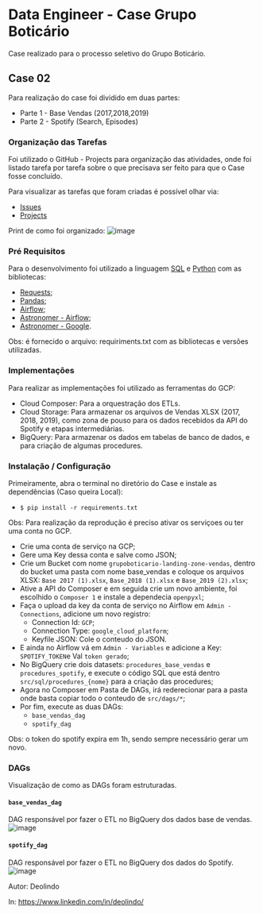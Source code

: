 # Data Engineer - Case Grupo Boticário

Case realizado para o processo seletivo do Grupo Boticário.

## Case 02

Para realização do case foi dividido em duas partes:
- Parte 1 - Base Vendas (2017,2018,2019)
- Parte 2 - Spotify (Search, Episodes)

### Organização das Tarefas

Foi utilizado o GitHub - Projects para organização das atividades, onde foi listado tarefa por tarefa sobre o que precisava ser feito para que o Case fosse concluído.

Para visualizar as tarefas que foram criadas é possível olhar via:
* [Issues](https://github.com/LDeolindo/data_engineer_case_GrupoBoticario/issues?q=is%3Aissue+is%3Aclosed)
* [Projects](https://github.com/users/LDeolindo/projects/7)

Print de como foi organizado:
![image](https://user-images.githubusercontent.com/35854681/230960928-92537b1b-d409-41c2-98a4-495e8ac629a9.png)

### Pré Requisitos
Para o desenvolvimento foi utilizado a linguagem [SQL](https://cloud.google.com/bigquery/docs/reference/standard-sql/query-syntax?hl=pt-br) e [Python](https://www.python.org/) com as bibliotecas:
* [Requests](https://requests.readthedocs.io/en/master/);
* [Pandas](https://pandas.pydata.org/docs/);
* [Airflow](https://airflow.apache.org/docs/);
* [Astronomer - Airflow](https://registry.astronomer.io/providers/Apache%20Airflow/versions/latest);
* [Astronomer - Google](https://registry.astronomer.io/providers/Google/versions/latest).

Obs: é fornecido o arquivo: requiriments.txt com as bibliotecas e versões utilizadas.

### Implementações

Para realizar as implementações foi utilizado as ferramentas do GCP:
* Cloud Composer: Para a orquestração dos ETLs.
* Cloud Storage: Para armazenar os arquivos de Vendas XLSX (2017, 2018, 2019), como zona de pouso para os dados recebidos da API do Spotify e etapas intermediárias.
* BigQuery: Para armazenar os dados em tabelas de banco de dados, e para criação de algumas procedures.

### Instalação / Configuração
Primeiramente, abra o terminal no diretório do Case e instale as dependências (Caso queira Local):
* `$ pip install -r requirements.txt`

Obs: Para realização da reprodução é preciso ativar os serviçoes ou ter uma conta no GCP.

* Crie uma conta de serviço na GCP;
* Gere uma Key dessa conta e salve como JSON;
* Crie um Bucket com nome `grupoboticario-landing-zone-vendas`, dentro do bucket uma pasta com nome base_vendas e coloque os arquivos XLSX: `Base 2017 (1).xlsx`, `Base_2018 (1).xlsx` e `Base_2019 (2).xlsx`;
* Ative a API do Composer e em seguida crie um novo ambiente, foi escolhido o `Composer 1` e instale a dependecia `openpyxl`;
* Faça o upload da key da conta de serviço no Airflow em `Admin - Connections`, adicione um novo registro:
  - Connection Id: `GCP`;
  - Connection Type: `google_cloud_platform`;
  - Keyfile JSON: Cole o conteudo do JSON.
* E ainda no Airflow vá em `Admin - Variables` e adicione a Key: `SPOTIFY_TOKEN`e Val `token gerado`;
* No BigQuery crie dois datasets: `procedures_base_vendas` e `procedures_spotify`, e execute o código SQL que está dentro `src/sql/procedures_{nome}` para a criação das procedures;
* Agora no Composer em Pasta de DAGs, irá rederecionar para a pasta onde basta copiar todo o conteudo de `src/dags/*`;
* Por fim, execute as duas DAGs:
  - `base_vendas_dag`
  - `spotify_dag`

Obs: o token do spotify expira em 1h, sendo sempre necessário gerar um novo.

### DAGs

Visualização de como as DAGs foram estruturadas.

#### `base_vendas_dag`

DAG responsável por fazer o ETL no BigQuery dos dados base de vendas.
![image](https://user-images.githubusercontent.com/35854681/230971346-49ef32ac-0a10-4421-a95e-3e79ca342cbb.png)

#### `spotify_dag`

DAG responsável por fazer o ETL no BigQuery dos dados do Spotify.
![image](https://user-images.githubusercontent.com/35854681/230971604-9f5cd224-fd7a-47ad-ba93-b3cee80a2ef3.png)


Autor: Deolindo

In: https://www.linkedin.com/in/deolindo/
